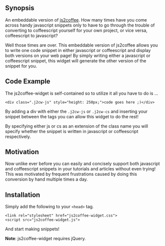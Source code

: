 ## Synopsis

An embeddable version of [js2coffee](https://js2coffee.github.io/js2coffee/). How many times have you come across handy javascript snippets only to have to go through the trouble of converting to coffeescript yourself for your own project, or vice versa, coffeescript to javascript? 

Well those times are over. This embeddable version of js2coffee allows you to write one code snippet in either javascript or coffeescript and display both versions on your web page! By simply writing either a javascript or coffeescript snippet, this widget will generate the other version of the snippet for you.

## Code Example

The js2coffee-widget is self-contained so to utilize it all you have to do is ...

```
<div class=".j2cw-js" style="height: 250px;">code goes here ;)</div>
```

By adding a div with either the `.j2cw-js` or `.j2cw-cs` and inserting your snippet between the tags you can allow this widget to do the rest! 

By specifying either js or cs as an extension of the class name you will specify whether the snippet is written in javascript or coffeescript respectively.

## Motivation

Now unlike ever before you can easily and concisely support both javascript and coffeescript snippets in your tutorials and articles without even trying! This was motivated by frequent frustrations caused by doing this conversion by hand multiple times a day.

## Installation

Simply add the following to your `<head>` tag.

```
<link rel="stylesheet" href="js2coffee-widget.css">
<script src="js2coffee-widget.js">
```

And start making snippets!

**Note**: js2coffee-widget requires jQuery.
